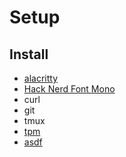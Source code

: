 # Setup

## Install
- [alacritty](https://github.com/alacritty/alacritty)
- [Hack Nerd Font Mono](https://github.com/ryanoasis/nerd-fonts)
- curl
- git
- tmux
- [tpm](https://github.com/tmux-plugins/tpm)
- [asdf](https://github.com/asdf-vm/asdf)
